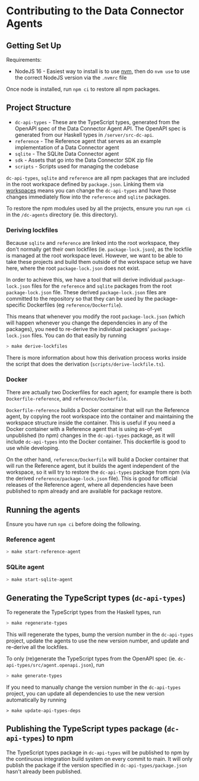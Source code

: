 # Contributing to the Data Connector Agents

## Getting Set Up
Requirements:
- NodeJS 16 - Easiest way to install is to use [nvm](https://github.com/nvm-sh/nvm), then do `nvm use` to use the correct NodeJS version via the `.nvmrc` file

Once node is installed, run `npm ci` to restore all npm packages.

## Project Structure
- `dc-api-types` - These are the TypeScript types, generated from the OpenAPI spec of the Data Connector Agent API. The OpenAPI spec is generated from our Haskell types in `/server/src-dc-api`.
- `reference` - The Reference agent that serves as an example implementation of a Data Connector agent
- `sqlite` - The SQLite Data Connector agent
- `sdk` - Assets that go into the Data Connector SDK zip file
- `scripts` - Scripts used for managing the codebase

`dc-api-types`, `sqlite` and `reference` are all npm packages that are included in the root workspace defined by `package.json`. Linking them via [workspaces](https://docs.npmjs.com/cli/v7/using-npm/workspaces) means you can change the `dc-api-types` and have those changes immediately flow into the `reference` and `sqlite` packages.

To restore the npm modules used by all the projects, ensure you run `npm ci` in the `/dc-agents` directory (ie. this directory).

### Deriving lockfiles
Because `sqlite` and `reference` are linked into the root workspace, they don't normally get their own lockfiles (ie. `package-lock.json`), as the lockfile is managed at the root workspace level. However, we want to be able to take these projects and build them outside of the workspace setup we have here, where the root `package-lock.json` does not exist.

In order to achieve this, we have a tool that will derive individual `package-lock.json` files for the `reference` and `sqlite` packages from the root `package-lock.json` file. These derived `package-lock.json` files are committed to the repository so that they can be used by the package-specific Dockerfiles (eg `reference/Dockerfile`).

This means that whenever you modify the root `package-lock.json` (which will happen whenever you change the dependencies in any of the packages), you need to re-derive the individual packages' `package-lock.json` files. You can do that easily by running

```bash
> make derive-lockfiles
```

There is more information about how this derivation process works inside the script that does the derivation (`scripts/derive-lockfile.ts`).

### Docker
There are actually two Dockerfiles for each agent; for example there is both `Dockerfile-reference`, and `reference/Dockerfile`.

`Dockerfile-reference` builds a Docker container that will run the Reference agent, by copying the root workspace into the container and maintaining the workspace structure inside the container. This is useful if you need a Docker container with a Reference agent that is using as-of-yet unpublished (to npm) changes in the `dc-api-types` package, as it will include `dc-api-types` into the Docker container. This dockerfile is good to use while developing.

On the other hand, `reference/Dockerfile` will build a Docker container that will run the Reference agent, but it builds the agent independent of the workspace, so it will try to restore the `dc-api-types` package from npm (via the derived `reference/package-lock.json` file). This is good for official releases of the Reference agent, where all dependencies have been published to npm already and are available for package restore.

## Running the agents
Ensure you have run `npm ci` before doing the following.

### Reference agent
```bash
> make start-reference-agent
```

### SQLite agent
```bash
> make start-sqlite-agent
```

## Generating the TypeScript types (`dc-api-types`)
To regenerate the TypeScript types from the Haskell types, run

```bash
> make regenerate-types
```
This will regenerate the types, bump the version number in the `dc-api-types` project, update the agents to use the new version number, and update and re-derive all the lockfiles.

To only (re)generate the TypeScript types from the OpenAPI spec (ie. `dc-api-types/src/agent.openapi.json`), run

```bash
> make generate-types
```

If you need to manually change the version number in the `dc-api-types` project, you can update all dependencies to use the new version automatically by running

```
> make update-api-types-deps
```

## Publishing the TypeScript types package (`dc-api-types`) to npm
The TypeScript types package in `dc-api-types` will be published to npm by the continuous integration build system on every commit to main. It will only publish the package if the version specified in `dc-api-types/package.json` hasn't already been published.
